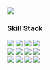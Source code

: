<img src="https://capsule-render.vercel.app/api?type=speech&color=auto&height=300&section=header&text=Hello-nl-I'm%20Hoon&fontSize=80" />

<h3>Skill Stack</h3>

<div display=flex>
  <img src="https://img.shields.io/badge/NEXT.JS-000000?style=flat-square&logo=NEXT.JS&logoColor=white"/>
  <img src="https://img.shields.io/badge/TYPESCRIPT-3178C6?style=flat-square&logo=TYPESCRIPT&logoColor=white"/>
  <img src="https://img.shields.io/badge/REACT-61DAFB?style=flat-square&logo=REACT&logoColor=white"/>
  <img src="https://img.shields.io/badge/JAVASCRIPT-F7DF1E?style=flat-square&logo=JAVASCRIPT&logoColor=white"/>
</div>
<div display=flex>
  <img src="https://img.shields.io/badge/REDUX-764ABC?style=flat-square&logo=REDUX&logoColor=white"/>
  <img src="https://img.shields.io/badge/RECOIL-3578E5?style=flat-square&logo=RECOIL&logoColor=white"/>
  <img src="https://img.shields.io/badge/REACT QUERY-FF4154?style=flat-square&logo=REACT QUERY&logoColor=white"/>
  <img src="https://img.shields.io/badge/AXIOS-5A29E4?style=flat-square&logo=AXIOS&logoColor=white"/>
</div>
<div display=flex>
  <img src="https://img.shields.io/badge/NODE.JS-5FA04E?style=flat-square&logo=NODE.JS&logoColor=white"/>
  <img src="https://img.shields.io/badge/EXPRESS-000000?style=flat-square&logo=EXPRESS&logoColor=white"/>
  <img src="https://img.shields.io/badge/PRISMA-2D3748?style=flat-square&logo=PRISMA&logoColor=white"/>
  <img src="https://img.shields.io/badge/SUPABASE-3FCF8E?style=flat-square&logo=SUPABASE&logoColor=white"/>
</div>
